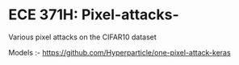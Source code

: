 # ECE 371H: Pixel-attacks-
Various pixel attacks on the CIFAR10 dataset

Models :- https://github.com/Hyperparticle/one-pixel-attack-keras

